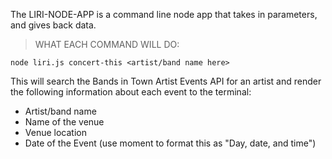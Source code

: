 The LIRI-NODE-APP is a command line node app that takes in parameters, and gives back data.

>WHAT EACH COMMAND WILL DO:

`node liri.js concert-this <artist/band name here>`

This will search the Bands in Town Artist Events API for an artist and render the following information about each event to the terminal:

- Artist/band name
- Name of the venue
- Venue location
- Date of the Event (use moment to format this as "Day, date, and time")

